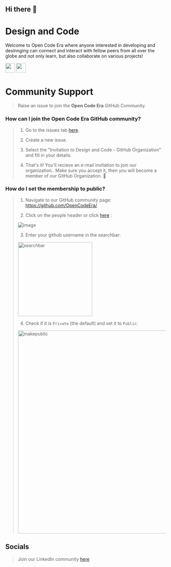 ## Hi there 👋



# **Design and Code**

Welcome to Open Code Era where anyone interested in developing and desinnging can connect and interact with fellow peers from all over the globe and not only learn, but also collaborate on various projects!

<a href="https://www.linkedin.com/company/open-code-era/" style="text-decoration:none">
  <img height="30" src="https://img.shields.io/badge/linkedin-blue.svg?&style=for-the-badge&logo=linkedin&logoColor=white" />
</a>
<a href="https://github.com/OpenCodeEra" style="text-decoration:none">
  <img height="30" src="https://img.shields.io/badge/Github-grey.svg?&style=for-the-badge&logo=Github&logoColor=white" />
</a>
<br/>

# Community Support

> Raise an issue to join the **Open Code Era** GitHub Community.

### How can I join the Open Code Era GitHub community?

> 1. Go to the issues tab [here](https://github.com/OpenCodeEra/.github/issues).
>   
> 2. Create a new issue.
> 
> 3. Select the "Invitation to Design and Code - GitHub Organization" and fill in your details.
> 
> 4. That's it! You'll recieve an e-mail invitation to join our organization.. Make sure you accept it, then you will become a member of our GitHub Organization. 🎉

### How do I set the membership to public?

> 1. Navigate to our GitHub community page: https://github.com/OpenCodeEra/
>   
> 2. Click on the people header or click [here](https://github.com/orgs/OpenCodeEra/people) : <br>
>   
>![image](https://github.com/OpenCodeEra/.github/assets/100958893/9765e091-9369-4689-ae38-18d503a68af8) <br>
>   
> 3. Enter your github username in the searchbar: <br>
>   
> <img width="233" alt="searchbar" src="https://user-images.githubusercontent.com/65373279/133414391-f26a56a3-2b0a-47ba-a598-37fb30ead5eb.PNG"> <br>
>   
> 4. Check if it is `Private` (the default) and set it to `Public`: <br>
>   
> <img width="639" alt="makepublic" src="https://user-images.githubusercontent.com/65373279/133414458-d76d47b4-1c96-439c-aff9-41a16a93ef9b.png"> <br>
  
## Socials

> Join our LinkedIn community [here](https://www.linkedin.com/company/open-code-era/)   

